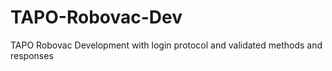 # TAPO-Robovac-Dev
TAPO Robovac Development with login protocol and validated methods and responses
